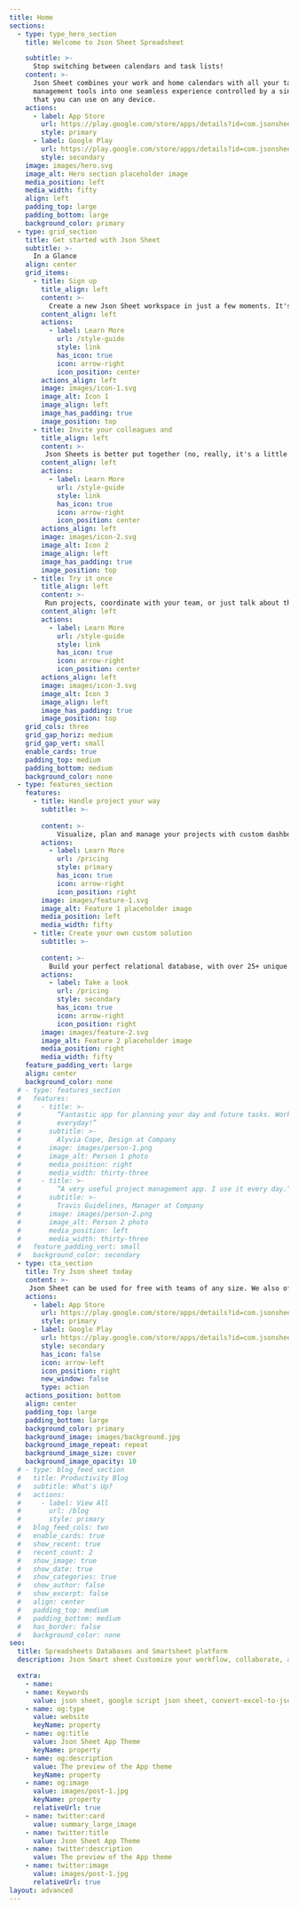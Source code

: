 ```yaml
---
title: Home
sections:
  - type: type_hero_section
    title: Welcome to Json Sheet Spreadsheet 

    subtitle: >-
      Stop switching between calendars and task lists!
    content: >-
      Json Sheet combines your work and home calendars with all your task
      management tools into one seamless experience controlled by a single app
      that you can use on any device.
    actions:
      - label: App Store
        url: https://play.google.com/store/apps/details?id=com.jsonsheetapp
        style: primary
      - label: Google Play
        url: https://play.google.com/store/apps/details?id=com.jsonsheetapp
        style: secondary
    image: images/hero.svg
    image_alt: Hero section placeholder image
    media_position: left
    media_width: fifty
    align: left
    padding_top: large
    padding_bottom: large
    background_color: primary
  - type: grid_section
    title: Get started with Json Sheet
    subtitle: >-
      In a Glance
    align: center
    grid_items:
      - title: Sign up
        title_align: left
        content: >-
          Create a new Json Sheet workspace in just a few moments. It's free to try for teams of any size.
        content_align: left
        actions:
          - label: Learn More
            url: /style-guide
            style: link
            has_icon: true
            icon: arrow-right
            icon_position: center
        actions_align: left
        image: images/icon-1.svg
        image_alt: Icon 1
        image_align: left
        image_has_padding: true
        image_position: top
      - title: Invite your colleagues and
        title_align: left
        content: >-
         Json Sheets is better put together (no, really, it's a little uncool for you), and it's easier to invite your team.
        content_align: left
        actions:
          - label: Learn More
            url: /style-guide
            style: link
            has_icon: true
            icon: arrow-right
            icon_position: center
        actions_align: left
        image: images/icon-2.svg
        image_alt: Icon 2
        image_align: left
        image_has_padding: true
        image_position: top
      - title: Try it once
        title_align: left
        content: >-
         Run projects, coordinate with your team, or just talk about things. Slack is a blank canvas for teamwork.
        content_align: left
        actions:
          - label: Learn More
            url: /style-guide
            style: link
            has_icon: true
            icon: arrow-right
            icon_position: center
        actions_align: left
        image: images/icon-3.svg
        image_alt: Icon 3
        image_align: left
        image_has_padding: true
        image_position: top
    grid_cols: three
    grid_gap_horiz: medium
    grid_gap_vert: small
    enable_cards: true
    padding_top: medium
    padding_bottom: medium
    background_color: none
  - type: features_section
    features:
      - title: Handle project your way
        subtitle: >-
          
        content: >-
            Visualize, plan and manage your projects with custom dashboards. Stay on top of progress, timelines and budgets by keeping every team member in the loop.
        actions:
          - label: Learn More
            url: /pricing
            style: primary
            has_icon: true
            icon: arrow-right
            icon_position: right
        image: images/feature-1.svg
        image_alt: Feature 1 placeholder image
        media_position: left
        media_width: fifty
      - title: Create your own custom solution
        subtitle: >-
          
        content: >-
          Build your perfect relational database, with over 25+ unique column data types. Develop it into a powerful custom solution with ever-increasing capabilities for your team or business. You are the pilot of this ship!
        actions:
          - label: Take a look
            url: /pricing
            style: secondary
            has_icon: true
            icon: arrow-right
            icon_position: right
        image: images/feature-2.svg
        image_alt: Feature 2 placeholder image
        media_position: right
        media_width: fifty
    feature_padding_vert: large
    align: center
    background_color: none
  # - type: features_section
  #   features:
  #     - title: >-
  #         “Fantastic app for planning your day and future tasks. Works perfectly
  #         everyday!”
  #       subtitle: >-
  #         Alyvia Cope, Design at Company
  #       image: images/person-1.png
  #       image_alt: Person 1 photo
  #       media_position: right
  #       media_width: thirty-three
  #     - title: >-
  #         “A very useful project management app. I use it every day.”
  #       subtitle: >-
  #         Travis Guidelines, Manager at Company
  #       image: images/person-2.png
  #       image_alt: Person 2 photo
  #       media_position: left
  #       media_width: thirty-three
  #   feature_padding_vert: small
  #   background_color: secondary
  - type: cta_section
    title: Try Json sheet today
    content: >-
     Json Sheet can be used for free with teams of any size. We also offer paid plans with additional features, storage and automation.
    actions:
      - label: App Store
        url: https://play.google.com/store/apps/details?id=com.jsonsheetapp
        style: primary
      - label: Google Play
        url: https://play.google.com/store/apps/details?id=com.jsonsheetapp
        style: secondary
        has_icon: false
        icon: arrow-left
        icon_position: right
        new_window: false
        type: action
    actions_position: bottom
    align: center
    padding_top: large
    padding_bottom: large
    background_color: primary
    background_image: images/background.jpg
    background_image_repeat: repeat
    background_image_size: cover
    background_image_opacity: 10
  # - type: blog_feed_section
  #   title: Productivity Blog
  #   subtitle: What's Up?
  #   actions:
  #     - label: View All
  #       url: /blog
  #       style: primary
  #   blog_feed_cols: two
  #   enable_cards: true
  #   show_recent: true
  #   recent_count: 2
  #   show_image: true
  #   show_date: true
  #   show_categories: true
  #   show_author: false
  #   show_excerpt: false
  #   align: center
  #   padding_top: medium
  #   padding_bottom: medium
  #   has_border: false
  #   background_color: none
seo:
  title: Spreadsheets Databases and Smartsheet platform
  description: Json Smart sheet Customize your workflow, collaborate, and achieve ambitious outcomes.  Maintain visibility & keep distributed teams connected.

  extra:
    - name:
    - name: Keywords
      value: json sheet, google script json sheet, convert-excel-to-json sheet, json sheetjs,json cheat sheet, google sheet to json, sheets json api, google sheet json api, json sheet builder, json cheat sheet pdf, json to sheet custom header, json schema cheat sheet, jsonpath cheat sheet, google sheet to json, json to google sheets	
    - name: og:type
      value: website
      keyName: property
    - name: og:title
      value: Json Sheet App Theme
      keyName: property
    - name: og:description
      value: The preview of the App theme
      keyName: property
    - name: og:image
      value: images/post-1.jpg
      keyName: property
      relativeUrl: true
    - name: twitter:card
      value: summary_large_image
    - name: twitter:title
      value: Json Sheet App Theme
    - name: twitter:description
      value: The preview of the App theme
    - name: twitter:image
      value: images/post-1.jpg
      relativeUrl: true
layout: advanced
---
```

